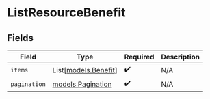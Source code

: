 # ListResourceBenefit


## Fields

| Field                                        | Type                                         | Required                                     | Description                                  |
| -------------------------------------------- | -------------------------------------------- | -------------------------------------------- | -------------------------------------------- |
| `items`                                      | List[[models.Benefit](../models/benefit.md)] | :heavy_check_mark:                           | N/A                                          |
| `pagination`                                 | [models.Pagination](../models/pagination.md) | :heavy_check_mark:                           | N/A                                          |